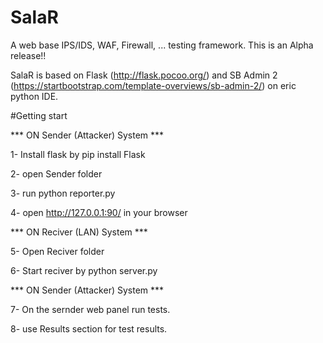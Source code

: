 # SalaR
A web base IPS/IDS, WAF, Firewall, ... testing framework.
This is an Alpha release!!

SalaR is based on Flask (http://flask.pocoo.org/) and SB Admin 2 (https://startbootstrap.com/template-overviews/sb-admin-2/) on eric python IDE.


#Getting start

*** ON Sender (Attacker) System ***

1- Install flask by pip install Flask

2- open Sender folder 

3- run python reporter.py

4- open http://127.0.0.1:90/ in your browser

*** ON Reciver (LAN) System ***

5- Open Reciver folder

6- Start reciver by python server.py 

*** ON Sender (Attacker) System ***

7- On the sernder web panel run tests.

8- use Results section for test results.



